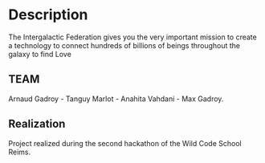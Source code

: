 # Description

The Intergalactic Federation gives you the very important mission to create a technology to connect hundreds of billions of beings throughout the galaxy to find Love

## TEAM

Arnaud Gadroy - Tanguy Marlot - Anahita Vahdani - Max Gadroy.

## Realization

Project realized during the second hackathon of the Wild Code School Reims.